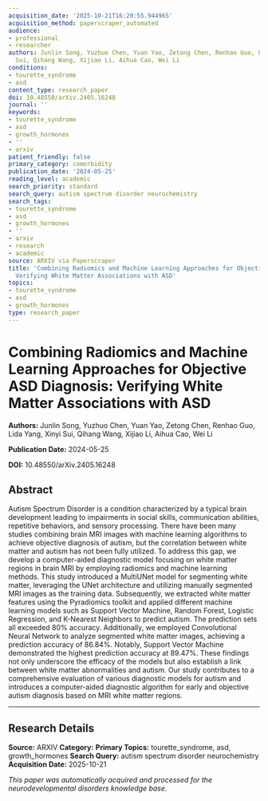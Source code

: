 ```yaml
---
acquisition_date: '2025-10-21T16:20:55.944965'
acquisition_method: paperscraper_automated
audience:
- professional
- researcher
authors: Junlin Song, Yuzhuo Chen, Yuan Yao, Zetong Chen, Renhao Guo, Lida Yang, Xinyi
  Sui, Qihang Wang, Xijiao Li, Aihua Cao, Wei Li
conditions:
- tourette_syndrome
- asd
content_type: research_paper
doi: 10.48550/arXiv.2405.16248
journal: ''
keywords:
- tourette_syndrome
- asd
- growth_hormones
- ''
- arxiv
patient_friendly: false
primary_category: comorbidity
publication_date: '2024-05-25'
reading_level: academic
search_priority: standard
search_query: autism spectrum disorder neurochemistry
search_tags:
- tourette_syndrome
- asd
- growth_hormones
- ''
- arxiv
- research
- academic
source: ARXIV via Paperscraper
title: 'Combining Radiomics and Machine Learning Approaches for Objective ASD Diagnosis:
  Verifying White Matter Associations with ASD'
topics:
- tourette_syndrome
- asd
- growth_hormones
type: research_paper
---
```


# Combining Radiomics and Machine Learning Approaches for Objective ASD Diagnosis: Verifying White Matter Associations with ASD

**Authors:** Junlin Song, Yuzhuo Chen, Yuan Yao, Zetong Chen, Renhao Guo, Lida Yang, Xinyi Sui, Qihang Wang, Xijiao Li, Aihua Cao, Wei Li

**Publication Date:** 2024-05-25

**DOI:** 10.48550/arXiv.2405.16248

## Abstract

Autism Spectrum Disorder is a condition characterized by a typical brain development leading to impairments in social skills, communication abilities, repetitive behaviors, and sensory processing. There have been many studies combining brain MRI images with machine learning algorithms to achieve objective diagnosis of autism, but the correlation between white matter and autism has not been fully utilized. To address this gap, we develop a computer-aided diagnostic model focusing on white matter regions in brain MRI by employing radiomics and machine learning methods. This study introduced a MultiUNet model for segmenting white matter, leveraging the UNet architecture and utilizing manually segmented MRI images as the training data. Subsequently, we extracted white matter features using the Pyradiomics toolkit and applied different machine learning models such as Support Vector Machine, Random Forest, Logistic Regression, and K-Nearest Neighbors to predict autism. The prediction sets all exceeded 80% accuracy. Additionally, we employed Convolutional Neural Network to analyze segmented white matter images, achieving a prediction accuracy of 86.84%. Notably, Support Vector Machine demonstrated the highest prediction accuracy at 89.47%. These findings not only underscore the efficacy of the models but also establish a link between white matter abnormalities and autism. Our study contributes to a comprehensive evaluation of various diagnostic models for autism and introduces a computer-aided diagnostic algorithm for early and objective autism diagnosis based on MRI white matter regions.

---

## Research Details

**Source:** ARXIV
**Category:** 
**Primary Topics:** tourette_syndrome, asd, growth_hormones
**Search Query:** autism spectrum disorder neurochemistry
**Acquisition Date:** 2025-10-21

*This paper was automatically acquired and processed for the neurodevelopmental disorders knowledge base.*
